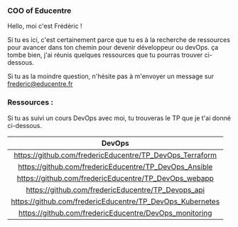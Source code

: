 ### COO of Educentre

Hello, moi c'est Frédéric !

Si tu es ici, c'est certainement parce que tu es à la recherche de ressources pour avancer dans ton chemin pour devenir développeur ou devOps.
ça tombe bien, j'ai réunis quelques ressources que tu pourras trouver ci-dessous.

Si tu as la moindre question, n'hésite pas à m'envoyer un message sur frederic@educentre.fr

### Ressources :

Si tu as suivi un cours DevOps avec moi, tu trouveras le TP que je t'ai donné ci-dessous.

| DevOps |
:---------------:|
| https://github.com/fredericEducentre/TP_DevOps_Terraform |
| https://github.com/fredericEducentre/TP_DevOps_Ansible |
| https://github.com/fredericEducentre/TP_DevOps_webapp |
| https://github.com/fredericEducentre/TP_Devops_api |
| https://github.com/fredericEducentre/TP_DevOps_Kubernetes |
| https://github.com/fredericEducentre/DevOps_monitoring |


